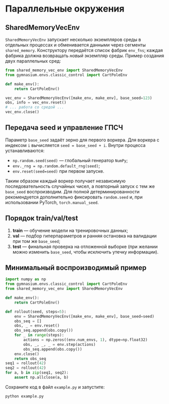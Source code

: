 # Параллельные окружения

## SharedMemoryVecEnv

`SharedMemoryVecEnv` запускает несколько экземпляров среды в отдельных процессах и
обменивается данными через сегменты `shared_memory`. Конструктору передаётся
список фабрик `env_fns`; каждая фабрика должна возвращать *новый* экземпляр
среды. Пример создания двух параллельных сред:

```python
from shared_memory_vec_env import SharedMemoryVecEnv
from gymnasium.envs.classic_control import CartPoleEnv

def make_env():
    return CartPoleEnv()

vec_env = SharedMemoryVecEnv([make_env, make_env], base_seed=123)
obs, info = vec_env.reset()
# ... работа со средой ...
vec_env.close()
```

## Передача seed и управление ГПСЧ

Параметр `base_seed` задаёт зерно для первого воркера. Для воркера с индексом
`i` вычисляется `seed = base_seed + i`. Внутри процесса устанавливаются:

* `np.random.seed(seed)` — глобальный генератор `NumPy`;
* `env._rng = np.random.default_rng(seed)`;
* `env.reset(seed=seed)` при первом запуске.

Таким образом каждый воркер получает независимую последовательность случайных
чисел, а повторный запуск с тем же `base_seed` воспроизводим. Для полной
детерминированности рекомендуется дополнительно фиксировать `random.seed` и, при
использовании PyTorch, `torch.manual_seed`.

## Порядок train/val/test

1. **train** — обучение модели на тренировочных данных;
2. **val** — подбор гиперпараметров и ранняя остановка на валидации при том же
   `base_seed`;
3. **test** — финальная проверка на отложенной выборке (при желании можно
   изменить `base_seed`, чтобы исключить утечку информации).

## Минимальный воспроизводимый пример

```python
import numpy as np
from gymnasium.envs.classic_control import CartPoleEnv
from shared_memory_vec_env import SharedMemoryVecEnv

def make_env():
    return CartPoleEnv()

def rollout(seed, steps=5):
    env = SharedMemoryVecEnv([make_env, make_env], base_seed=seed)
    obs_seq = []
    obs, _ = env.reset()
    obs_seq.append(obs.copy())
    for _ in range(steps):
        actions = np.zeros((env.num_envs, 1), dtype=np.float32)
        obs, _, _, _ = env.step(actions)
        obs_seq.append(obs.copy())
    env.close()
    return obs_seq
seq1 = rollout(42)
seq2 = rollout(42)
for a, b in zip(seq1, seq2):
    assert np.allclose(a, b)
```

Сохраните код в файл `example.py` и запустите:

```bash
python example.py
```
